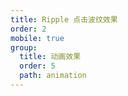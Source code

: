 ```yaml
---
title: Ripple 点击波纹效果
order: 2
mobile: true
group:
  title: 动画效果
  order: 5
  path: animation
---
```


<code src="../demo/Ripple.tsx"></code>
<API src="../src/Ripple.tsx"></API>
